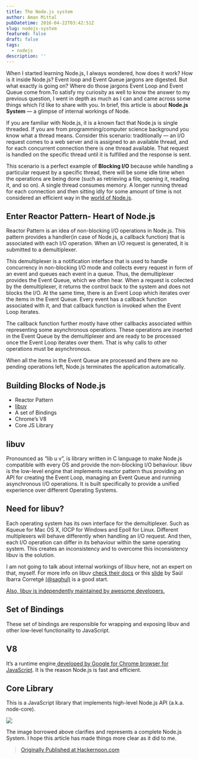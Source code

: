 ```yaml
---
title: The Node.js system
author: Aman Mittal
pubDatetime: 2016-04-22T03:42:51Z
slug: nodejs-system
featured: false
draft: false
tags:
  - nodejs
description: ''
---
```


When I started learning Node.js, I always wondered, how does it work? How is it inside Node.js? Event loop and Event Queue jargons are digested. But what exactly is going on? Where do those jargons Event Loop and Event Queue come from.To satisfy my curiosity as well to know the answer to my previous question, I went in depth as much as I can and came across some things which I’d like to share with you. In brief, this article is about **Node.js System** — a glimpse of internal workings of Node.

If you are familiar with Node.js, it is a known fact that Node.js is single threaded. If you are from programming/computer science background you know what a thread means. Consider this scenario: traditionally — an I/O request comes to a web server and is assigned to an available thread, and for each concurrent connection there is one thread available. That request is handled on the specific thread until it is fulfilled and the response is sent.

This scenario is a perfect example of **Blocking I/O** because while handling a particular request by a specific thread, there will be some idle time when the operations are being done (such as retrieving a file, opening it, reading it, and so on). A single thread consumes memory. A longer running thread for each connection and then sitting idly for some amount of time is not considered an efficient way in the [world of Node.js](https://medium.com/@amanhimself/the-node-way-philosophy-of-a-platform-f9738ed5f9d2).

## Enter Reactor Pattern- Heart of Node.js

Reactor Pattern is an idea of non-blocking I/O operations in Node.js. This pattern provides a handler(in case of Node.js, a callback function) that is associated with each I/O operation. When an I/O request is generated, it is submitted to a demultiplexer.

This demultiplexer is a notification interface that is used to handle concurrency in non-blocking I/O mode and collects every request in form of an event and queues each event in a queue. Thus, the demultiplexer provides the Event Queue, which we often hear. When a request is collected by the demultiplexer, it returns the control back to the system and does not blocks the I/O. At the same time, there is an Event Loop which iterates over the items in the Event Queue. Every event has a callback function associated with it, and that callback function is invoked when the Event Loop iterates.

The callback function further mostly have other callbacks associated within representing some asynchronous operations. These operations are inserted in the Event Queue by the demultiplexer and are ready to be processed once the Event Loop iterates over them. That is why calls to other operations must be asynchronous.

When all the items in the Event Queue are processed and there are no pending operations left, Node.js terminates the application automatically.

## Building Blocks of Node.js

- Reactor Pattern
- [libuv](http://docs.libuv.org/en/v1.x/)
- A set of Bindings
- Chrome’s V8
- Core JS Library

## libuv

Pronounced as “lib u v”, is library written in C language to make Node.js compatible with every OS and provide the non-blocking I/O behaviour. libuv is the low-level engine that implements reactor pattern thus providing an API for creating the Event Loop, managing an Event Queue and running asynchronous I/O operations. It is built specifically to provide a unified experience over different Operating Systems.

## Need for libuv?

Each operating system has its own interface for the demultiplexer. Such as Kqueue for Mac OS X, IOCP for Windows and Epoll for Linux. Different multiplexers will behave differently when handling an I/O request. And then, each I/O operation can differ in its behaviour within the same operating system. This creates an inconsistency and to overcome this inconsistency libuv is the solution.

I am not going to talk about internal workings of libuv here, not an expert on that, myself. For more info on libuv [check their docs](http://docs.libuv.org/) or this [slide](http://www.slideshare.net/saghul/libuv-nodejs-and-everything-in-between) by Saúl Ibarra Corretgé [(@saghul)](https://twitter.com/saghul) is a good start.

[Also, libuv is independently maintained by awesome developers.](https://github.com/libuv/libuv)

## Set of Bindings

These set of bindings are responsible for wrapping and exposing libuv and other low-level functionality to JavaScript.

## V8

It’s a runtime engine[ developed by Google for Chrome browser for JavaScript](https://developers.google.com/v8/). It is the reason Node.js is fast and efficient.

## Core Library

This is a JavaScript library that implements high-level Node.js API (a.k.a. node-core).

<img src='https://miro.medium.com/max/451/1*dTYKv5fII4doUAqJSA51Qg.png' />

The image borrowed above clarifies and represents a complete Node.js System. I hope this article has made things more clear as it did to me.

> [Originally Published at Hackernoon.com](https://medium.com/hackernoon/the-node-js-system-51090c35dddc)
